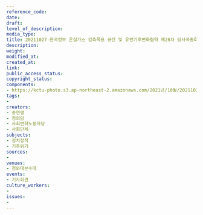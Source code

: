 ```yaml
---
reference_code: 
date: 
draft: 
level_of_description: 
media_type: 
title: 20211027-한국정부 온실가스 감축목표 규탄 및 유엔기후변화협약 제26차 당사국총회 참가단 입장발표
description: 
weight: 
modified_at: 
created_at: 
link: 
public_access_status: 
copyright_status: 
components:
- https://kctu-photo.s3.ap-northeast-2.amazonaws.com/2021년/10월/20211027-한국정부+온실가스+감축목표+규탄+및+유엔기후변화협약+제26차+당사국총회+참가단+입장발표/404381_63342_3126.jpg
tags:
- 
creators:
- 총연맹
- 정의당
- 사회변혁노동자당
- 사회단체
subjects:
- 정치정책
- 기후위기
sources:
- 
venues:
- 청와대분수대
events:
- 기자회견
culture_workers:
- 
issues:
- 
---
```

